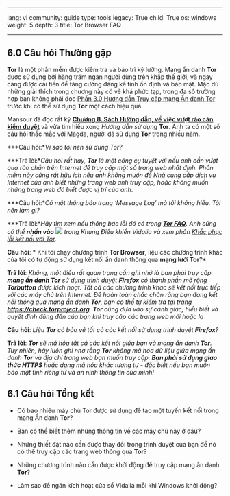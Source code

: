 

---

lang: vi
community: guide
type: tools
legacy: True
child: True
os: windows
weight: 5
depth: 3
title: Tor Browser FAQ

---

<a name="6.0"></a>
## 6.0 Câu hỏi Thường gặp ##

**Tor** là một phần mềm được kiểm tra và bảo trì kỹ lưỡng. Mạng ẩn danh **Tor** được sử dụng bởi hàng trăm ngàn người dùng trên khắp thế giới, và ngày càng được cải tiến để tăng cường đáng kể tính ổn định và bảo mật. Mặc dù những giải thích trong chương này có vẻ khá phức tạp, trong đa số trường hợp bạn không phải đọc [Phần 3.0 Hướng dẫn Truy cập mạng Ẩn danh Tor](/vi/tor_huongdantruycapinternet) trước khi có thể sử dụng **Tor** một cách hiệu quả.

Mansour đã đọc rất kỹ [**Chương 8. Sách Hướng dẫn, về việc vượt rào cản kiểm duyệt**](/vi/chuong-8) và vừa tìm hiểu xong *Hướng dẫn sử dụng* **Tor**. Anh ta có một số câu hỏi thắc mắc với Magda, người đã sử dụng **Tor** trong nhiều năm. 


<div class="background" markdown="1"> 

***Câu hỏi:**Vì sao tôi nên sử dụng Tor?* 

***Trả lời:**Câu hỏi rất hay, **Tor** là một công cụ tuyệt vời nếu anh cần vượt qua rào chắn trên Internet để truy cập một số trang web nhất định. Phần mềm này cũng rất hữu ích nếu anh không muốn để Nhà cung cấp dịch vụ Internet của anh biết những trang web anh truy cập, hoặc không muốn những trang web đó biết được vị trí của anh*. 

***Câu hỏi:**Có một thông báo trong ‘Message Log’ mà tôi không hiểu. Tôi nên làm gì?* 

***Trả lời:**Hãy tìm xem nếu thông báo lỗi đó có trong [**Tor FAQ**](https://trac.torproject.org/projects/tor/wiki/TheOnionRouter/TorFAQ). Anh cũng có thể **nhấn vào** ![](/sbox/screen/tor-en/88.png) trong Khung Điều khiển Vidalia và xem phần [Khắc phục lỗi kết nối với Tor](/vi/tor_khacphucloiketnoi).*

**Câu hỏi**: * Khi tôi chạy chương trình **Tor Browser**, liệu các chương trình khác của tôi có tự động sử dụng kết nối ẩn danh thông qua **mạng lưới Tor**?*

**Trả lời**: *Không, một điều rất quan trọng cần ghi nhớ là bạn phải truy cập **mạng ẩn danh Tor** sử dụng trình duyệt **Firefox** có thành phần mở rộng **Torbutton** được kích hoạt. Tất cả các chương trình khác sẽ kết nối trực tiếp với các máy chủ trên Internet. Để hoàn toàn chắc chắn rằng bạn đang kết nối thông qua mạng ẩn danh **Tor**, bạn co thể tự kiểm tra tại trang **https://check.torproject.org**. **Tor** cũng dựa vào sự cảnh giác, hiểu biết và quyết định đúng đắn của bạn khi truy cập các trang web mới hoặc lạ*

**Câu hỏi**: *Liệu **Tor** có bảo vệ tất cả các kết nối sử dụng trình duyệt **Firefox**?*

**Trả lời**: ***Tor** sẽ mã hóa tất cả các kết nối giữa bạn và mạng ẩn danh **Tor**. Tuy nhiên, hãy luôn ghi nhơ rằng **Tor** không mã hóa dữ liệu giữa mạng ẩn danh **Tor** và địa chỉ trang web bạn muốn truy cập. **Bạn phải sử dụng giao thức HTTPS** hoặc dạng mã hóa khác tương tự - đặc biệt nếu bạn muốn bảo mật tính riêng tư và an ninh thông tin của mình!*

</div>

<a name="6.1"></a>
## 6.1 Câu hỏi Tổng kết ##

- Có bao nhiêu máy chủ Tor được sử dụng để tạo một tuyến kết nối trong mạng Ẩn danh **Tor**? 

- Bạn có thể biết thêm những thông tin về các máy chủ này ở đâu?

- Những thiết đặt nào cần được thay đổi trong trình duyệt của bạn để nó có thể truy cập các trang web thông qua **Tor**?

- Những chương trình nào cần được khởi động để truy cập mạng ẩn danh **Tor**?

- Làm sao để ngăn kích hoạt cửa sổ Vidalia mỗi khi Windows khởi động?

